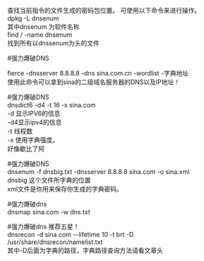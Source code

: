 查找当前指令的文件生成的密码包位置。 可使用以下命令来进行操作。  
dpkg -L dnsenum  
其中dnsenum 为软件名称  
find / -name dnsenum   
找到所有以dnssenum为头的文件  

#强力爆破DNS  

fierce -dnsserver 8.8.8.8 -dns sina.com.cn -wordlist -字典地址  
使用此命令可以拿到sina的二级域名服务器的DNS以及IP地址！  

#强力爆破DNS  
dnsdict6 -d4 -t 16 -x sina.com  
-d 显示IPV6的信息  
-d4显示ipv4的信息  
-t 线程数  
-x 使用字典强度。  
好像歇比了阿  

#强力爆破DNS   
dnsenum -f dnsbig.txt -dnsserver 8.8.8.8 sina.com -o sina.xml  
dnsbig 这个文件所字典的位置  
xml文件是你用来保存你生成的字典密码。  

#强力爆破dns  
dnsmap sina.com -w dns.txt  

#强力爆破dns  推荐五星！  
dnsrecon -d sina.com --lifetime 10 -t brt -D /usr/share/dnsrecon/namelist.txt  
其中-D后面为字典的路径，字典路径查询方法请看文章头  

